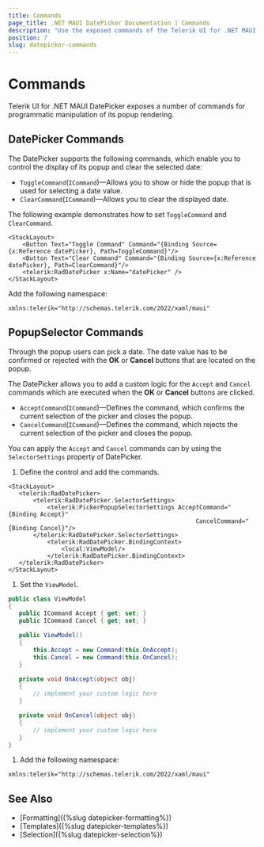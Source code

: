 ```yaml
---
title: Commands
page_title: .NET MAUI DatePicker Documentation | Commands
description: "Use the exposed commands of the Telerik UI for .NET MAUI DatePicker to programmatically manipulate the display of its popup and clear selected dates or accept or cancel the date selection."
position: 7
slug: datepicker-commands
---
```


# Commands

Telerik UI for .NET MAUI DatePicker exposes a number of commands for programmatic manipulation of its popup rendering.  

## DatePicker Commands

The DatePicker supports the following commands, which enable you to control the display of its popup and clear the selected date:

* `ToggleCommand`(`ICommand`)&mdash;Allows you to show or hide the popup that is used for selecting a date value.
* `ClearCommand`(`ICommand`)&mdash;Allows you to clear the displayed date.

The following example demonstrates how to set `ToggleCommand` and `ClearCommand`.

```XAML
<StackLayout>
	<Button Text="Toggle Command" Command="{Binding Source={x:Reference datePicker}, Path=ToggleCommand}"/>
	<Button Text="Clear Command" Command="{Binding Source={x:Reference datePicker}, Path=ClearCommand}"/>
	<telerik:RadDatePicker x:Name="datePicker" />
</StackLayout>
```

Add the following namespace:

```XAML
xmlns:telerik="http://schemas.telerik.com/2022/xaml/maui"
```

## PopupSelector Commands

Through the popup users can pick a date. The date value has to be confirmed or rejected with the **OK** or **Cancel** buttons that are located on the popup.

The DatePicker allows you to add a custom logic for the `Accept` and `Cancel` commands which are executed when the **OK** or **Cancel** buttons are clicked.

* `AcceptCommand`(`ICommand`)&mdash;Defines the command, which confirms the current selection of the picker and closes the popup.
* `CancelCommand`(`ICommand`)&mdash;Defines the command, which rejects the current selection of the picker and closes the popup.

You can apply the `Accept` and `Cancel` commands can by using the `SelectorSettings` property of DatePicker.

1. Define the control and add the commands.

 ```XAML
<StackLayout>
    <telerik:RadDatePicker>
        <telerik:RadDatePicker.SelectorSettings>
            <telerik:PickerPopupSelectorSettings AcceptCommand="{Binding Accept}"
                                                      CancelCommand="{Binding Cancel}"/>
        </telerik:RadDatePicker.SelectorSettings>
            <telerik:RadDatePicker.BindingContext>
                <local:ViewModel/>
            </telerik:RadDatePicker.BindingContext>
    </telerik:RadDatePicker>
</StackLayout>
 ```

1. Set the `ViewModel`.

 ```C#
public class ViewModel
{
    public ICommand Accept { get; set; }
    public ICommand Cancel { get; set; }

    public ViewModel()
    {
        this.Accept = new Command(this.OnAccept);
        this.Cancel = new Command(this.OnCancel);
    }

    private void OnAccept(object obj)
    {
        // implement your custom logic here
    }

    private void OnCancel(object obj)
    {
        // implement your custom logic here
    }
}
 ```

1. Add the following namespace:

 ```XAML
xmlns:telerik="http://schemas.telerik.com/2022/xaml/maui"
 ```

## See Also

- [Formatting]({%slug datepicker-formatting%})
- [Templates]({%slug datepicker-templates%})
- [Selection]({%slug datepicker-selection%})
